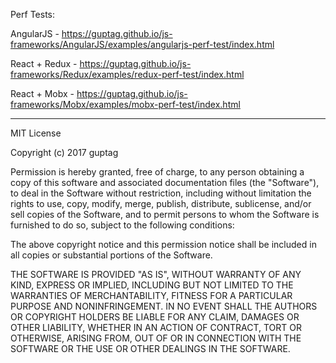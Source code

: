 Perf Tests:

AngularJS - https://guptag.github.io/js-frameworks/AngularJS/examples/angularjs-perf-test/index.html

React + Redux - https://guptag.github.io/js-frameworks/Redux/examples/redux-perf-test/index.html

React + Mobx - https://guptag.github.io/js-frameworks/Mobx/examples/mobx-perf-test/index.html



***


MIT License

Copyright (c) 2017 guptag

Permission is hereby granted, free of charge, to any person obtaining a copy
of this software and associated documentation files (the "Software"), to deal
in the Software without restriction, including without limitation the rights
to use, copy, modify, merge, publish, distribute, sublicense, and/or sell
copies of the Software, and to permit persons to whom the Software is
furnished to do so, subject to the following conditions:

The above copyright notice and this permission notice shall be included in all
copies or substantial portions of the Software.

THE SOFTWARE IS PROVIDED "AS IS", WITHOUT WARRANTY OF ANY KIND, EXPRESS OR
IMPLIED, INCLUDING BUT NOT LIMITED TO THE WARRANTIES OF MERCHANTABILITY,
FITNESS FOR A PARTICULAR PURPOSE AND NONINFRINGEMENT. IN NO EVENT SHALL THE
AUTHORS OR COPYRIGHT HOLDERS BE LIABLE FOR ANY CLAIM, DAMAGES OR OTHER
LIABILITY, WHETHER IN AN ACTION OF CONTRACT, TORT OR OTHERWISE, ARISING FROM,
OUT OF OR IN CONNECTION WITH THE SOFTWARE OR THE USE OR OTHER DEALINGS IN THE
SOFTWARE.
